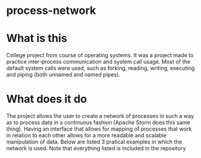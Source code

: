 # process-network

# What is this

College project from course of operating systems.
It was a project made to practice inter-process communication and system call usage. Most of the default system calls were used, such as forking, reading, writing, executing and piping (both unnamed and named pipes).

# What does it do

The project allows the user to create a network of processes in such a way as to process data in a continuous fashion (Apache Storm does this same thing).
Having an interface that allows for mapping of processes that work in relation to each other allows for a more readable and scalable manipulation of data.
Below are listed 3 pratical examples in which the network is used. Note that everything listed is included in the repository
